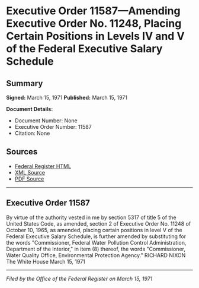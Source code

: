 # Executive Order 11587—Amending Executive Order No. 11248, Placing Certain Positions in Levels IV and V of the Federal Executive Salary Schedule

## Summary

**Signed:** March 15, 1971
**Published:** March 15, 1971

**Document Details:**
- Document Number: None
- Executive Order Number: 11587
- Citation: None

## Sources
- [Federal Register HTML](https://www.presidency.ucsb.edu/documents/executive-order-11587-amending-executive-order-no-11248-placing-certain-positions-levels)
- [XML Source](None)
- [PDF Source](None)

---

## Executive Order 11587

By virtue of the authority vested in me by section 5317 of title 5 of the United States Code, as amended, section 2 of Executive Order No. 11248 of October 10, 1965, as amended, placing certain positions in level V of the Federal Executive Salary Schedule, is further amended by substituting for the words "Commissioner, Federal Water Pollution Control Administration, Department of the Interior," in item (8) thereof, the words "Commissioner, Water Quality Office, Environmental Protection Agency."
RICHARD NIXON
The White House
March 15, 1971

---

*Filed by the Office of the Federal Register on March 15, 1971*
